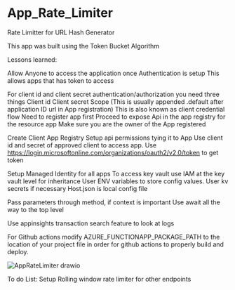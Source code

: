 # App_Rate_Limiter
Rate Limitter for URL Hash Generator

This app was built using the Token Bucket Algorithm

Lessons learned:

Allow Anyone to access the application once Authentication is setup
This allows apps that has token to access

For client id and client secret authentication/authorization you need three things
Client id
Client secret
Scope (This is usually appended .default after application ID url in App registration)
This is also known as client credential flow
Need to register app first
Proceed to expose Api in the app registry for the resource app
Make sure you are the owner of the App registered

Create Client App Registry
Setup api permissions tying it to App
Use client id and secret of approved client to access app.
Use https://login.microsoftonline.com/organizations/oauth2/v2.0/token to get token

Setup Managed Identity for all apps
To access key vault use IAM at the key vault level for inheritance
User ENV variables to store config values. User kv secrets if necessary
Host.json is local config file

Pass parameters through method, if context is important
Use await all the way to the top level

Use appinsights transaction search feature to look at logs 

For Github actions modify AZURE_FUNCTIONAPP_PACKAGE_PATH to the location of your project file in order for github actions to properly build and deploy.

![AppRateLimiter drawio](https://github.com/user-attachments/assets/f3adaf1e-f57e-44b3-ad32-52fa6f6e176d)

To do List:
Setup Rolling window rate limiter for other endpoints
